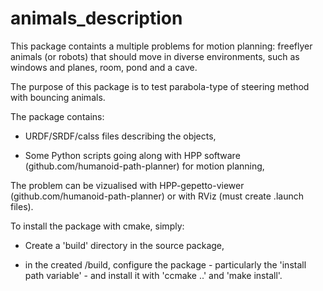 # animals_description

This package containts a multiple problems for motion planning: freeflyer animals (or robots) 
that should move in diverse environments, such as windows and planes, room, pond and a cave.

The purpose of this package is to test parabola-type of steering method with bouncing animals.

The package contains:

  - URDF/SRDF/calss files describing the objects,
 
  - Some Python scripts going along with HPP software (github.com/humanoid-path-planner) for motion planning,

The problem can be vizualised with HPP-gepetto-viewer (github.com/humanoid-path-planner) 
or with RViz (must create .launch files).

To install the package with cmake, simply:

  - Create a 'build' directory in the source package,
  
  - in the created /build, configure the package - particularly the 'install path variable' - and install it 
  with 'ccmake ..' and 'make install'.

